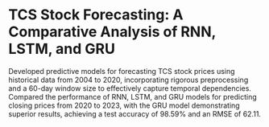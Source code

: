 # TCS Stock Forecasting: A Comparative Analysis of RNN, LSTM, and GRU
Developed predictive models for forecasting TCS stock prices using historical data from 2004 to 2020, incorporating rigorous preprocessing and a 60-day window size to effectively capture temporal dependencies. Compared the performance of RNN, LSTM, and GRU models for predicting closing prices from 2020 to 2023, with the GRU model demonstrating superior results, achieving a test accuracy of 98.59% and an RMSE of 62.11.
